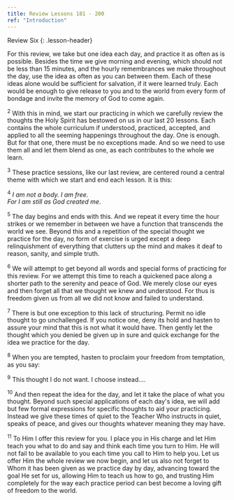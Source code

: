 ```yaml
---
title: Review Lessons 181 - 200
ref: "Introduction"
---
```


Review Six
{: .lesson-header}

For this review, we take but one idea each day, and practice it as often
as is possible. Besides the time we give morning and evening, which
should not be less than 15 minutes, and the hourly remembrances we make
throughout the day, use the idea as often as you can between them. Each
of these ideas alone would be sufficient for salvation, if it were
learned truly. Each would be enough to give release to you and to the
world from every form of bondage and invite the memory of God to come
again.

<sup>2</sup> With this in mind, we start our practicing in which we
carefully review the thoughts the Holy Spirit has bestowed on us in our
last 20 lessons. Each contains the whole curriculum if understood,
practiced, accepted, and applied to all the seeming happenings
throughout the day. One is enough. But for that one, there must be no
exceptions made. And so we need to use them all and let them blend as
one, as each contributes to the whole we learn.

<sup>3</sup> These practice sessions, like our last review, are centered
round a central theme with which we start and end each lesson. It is
this:

<sup>4</sup> *I am not a body. I am free.<br/>
For I am still as God created me*.

<sup>5</sup> The day begins and ends with this. And we repeat it every
time the hour strikes or we remember in between we have a function that
transcends the world we see. Beyond this and a repetition of the special
thought we practice for the day, no form of exercise is urged except a
deep relinquishment of everything that clutters up the mind and makes it
deaf to reason, sanity, and simple truth.

<sup>6</sup> We will attempt to get beyond all words and special forms
of practicing for this review. For we attempt this time to reach a
quickened pace along a shorter path to the serenity and peace of God. We
merely close our eyes and then forget all that we thought we knew and
understood. For thus is freedom given us from all we did not know and
failed to understand.

<sup>7</sup> There is but one exception to this lack of structuring.
Permit no idle thought to go unchallenged. If you notice one, deny its
hold and hasten to assure your mind that this is not what it would have.
Then gently let the thought which you denied be given up in sure and
quick exchange for the idea we practice for the day.

<sup>8</sup> When you are tempted, hasten to proclaim your freedom from
temptation, as you say:

<sup>9</sup> This thought I do not want. I choose instead….

<sup>10</sup> And then repeat the idea for the day, and let it take the
place of what you thought. Beyond such special applications of each
day's idea, we will add but few formal expressions for specific thoughts
to aid your practicing. Instead we give these times of quiet to the
Teacher Who instructs in quiet, speaks of peace, and gives our thoughts
whatever meaning they may have.

<sup>11</sup> To Him I offer this review for you. I place you in His
charge and let Him teach you what to do and say and think each time you
turn to Him. He will not fail to be available to you each time you call
to Him to help you. Let us offer Him the whole review we now begin, and
let us also not forget to Whom it has been given as we practice day by
day, advancing toward the goal He set for us, allowing Him to teach us
how to go, and trusting Him completely for the way each practice period
can best become a loving gift of freedom to the world.

